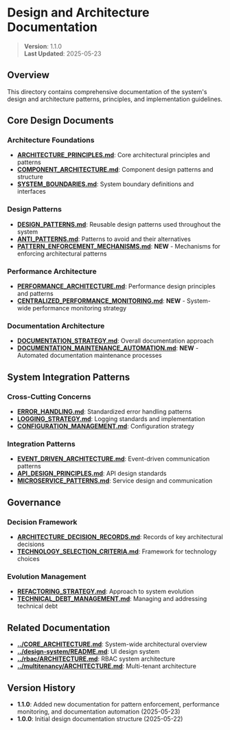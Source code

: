 
# Design and Architecture Documentation

> **Version**: 1.1.0  
> **Last Updated**: 2025-05-23

## Overview

This directory contains comprehensive documentation of the system's design and architecture patterns, principles, and implementation guidelines.

## Core Design Documents

### Architecture Foundations
- **[ARCHITECTURE_PRINCIPLES.md](ARCHITECTURE_PRINCIPLES.md)**: Core architectural principles and patterns
- **[COMPONENT_ARCHITECTURE.md](COMPONENT_ARCHITECTURE.md)**: Component design patterns and structure
- **[SYSTEM_BOUNDARIES.md](SYSTEM_BOUNDARIES.md)**: System boundary definitions and interfaces

### Design Patterns
- **[DESIGN_PATTERNS.md](DESIGN_PATTERNS.md)**: Reusable design patterns used throughout the system
- **[ANTI_PATTERNS.md](ANTI_PATTERNS.md)**: Patterns to avoid and their alternatives
- **[PATTERN_ENFORCEMENT_MECHANISMS.md](PATTERN_ENFORCEMENT_MECHANISMS.md)**: **NEW** - Mechanisms for enforcing architectural patterns

### Performance Architecture
- **[PERFORMANCE_ARCHITECTURE.md](PERFORMANCE_ARCHITECTURE.md)**: Performance design principles and patterns
- **[CENTRALIZED_PERFORMANCE_MONITORING.md](CENTRALIZED_PERFORMANCE_MONITORING.md)**: **NEW** - System-wide performance monitoring strategy

### Documentation Architecture
- **[DOCUMENTATION_STRATEGY.md](DOCUMENTATION_STRATEGY.md)**: Overall documentation approach
- **[DOCUMENTATION_MAINTENANCE_AUTOMATION.md](DOCUMENTATION_MAINTENANCE_AUTOMATION.md)**: **NEW** - Automated documentation maintenance processes

## System Integration Patterns

### Cross-Cutting Concerns
- **[ERROR_HANDLING.md](ERROR_HANDLING.md)**: Standardized error handling patterns
- **[LOGGING_STRATEGY.md](LOGGING_STRATEGY.md)**: Logging standards and implementation
- **[CONFIGURATION_MANAGEMENT.md](CONFIGURATION_MANAGEMENT.md)**: Configuration strategy

### Integration Patterns
- **[EVENT_DRIVEN_ARCHITECTURE.md](EVENT_DRIVEN_ARCHITECTURE.md)**: Event-driven communication patterns
- **[API_DESIGN_PRINCIPLES.md](API_DESIGN_PRINCIPLES.md)**: API design standards
- **[MICROSERVICE_PATTERNS.md](MICROSERVICE_PATTERNS.md)**: Service design and communication

## Governance

### Decision Framework
- **[ARCHITECTURE_DECISION_RECORDS.md](ARCHITECTURE_DECISION_RECORDS.md)**: Records of key architectural decisions
- **[TECHNOLOGY_SELECTION_CRITERIA.md](TECHNOLOGY_SELECTION_CRITERIA.md)**: Framework for technology choices

### Evolution Management
- **[REFACTORING_STRATEGY.md](REFACTORING_STRATEGY.md)**: Approach to system evolution
- **[TECHNICAL_DEBT_MANAGEMENT.md](TECHNICAL_DEBT_MANAGEMENT.md)**: Managing and addressing technical debt

## Related Documentation

- **[../CORE_ARCHITECTURE.md](../CORE_ARCHITECTURE.md)**: System-wide architectural overview
- **[../design-system/README.md](../design-system/README.md)**: UI design system
- **[../rbac/ARCHITECTURE.md](../rbac/ARCHITECTURE.md)**: RBAC system architecture
- **[../multitenancy/ARCHITECTURE.md](../multitenancy/ARCHITECTURE.md)**: Multi-tenant architecture

## Version History

- **1.1.0**: Added new documentation for pattern enforcement, performance monitoring, and documentation automation (2025-05-23)
- **1.0.0**: Initial design documentation structure (2025-05-22)
